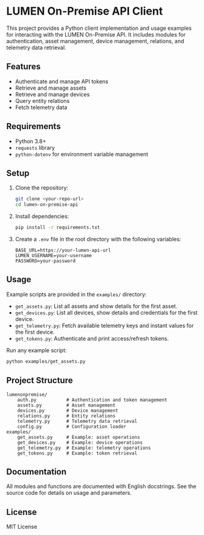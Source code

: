 # LUMEN On-Premise API Client

This project provides a Python client implementation and usage examples for interacting with the LUMEN On-Premise API. It includes modules for authentication, asset management, device management, relations, and telemetry data retrieval.

## Features

- Authenticate and manage API tokens
- Retrieve and manage assets
- Retrieve and manage devices
- Query entity relations
- Fetch telemetry data

## Requirements

- Python 3.8+
- `requests` library
- `python-dotenv` for environment variable management

## Setup

1. Clone the repository:
   ```sh
   git clone <your-repo-url>
   cd lumen-on-premise-api
   ```
2. Install dependencies:
   ```sh
   pip install -r requirements.txt
   ```
3. Create a `.env` file in the root directory with the following variables:
   ```env
   BASE_URL=https://your-lumen-api-url
   LUMEN_USERNAME=your-username
   PASSWORD=your-password
   ```

## Usage

Example scripts are provided in the `examples/` directory:

- `get_assets.py`: List all assets and show details for the first asset.
- `get_devices.py`: List all devices, show details and credentials for the first device.
- `get_telemetry.py`: Fetch available telemetry keys and instant values for the first device.
- `get_tokens.py`: Authenticate and print access/refresh tokens.

Run any example script:
```sh
python examples/get_assets.py
```

## Project Structure

```
lumenonpremise/
    auth.py           # Authentication and token management
    assets.py         # Asset management
    devices.py        # Device management
    relations.py      # Entity relations
    telemetry.py      # Telemetry data retrieval
    config.py         # Configuration loader
examples/
    get_assets.py     # Example: asset operations
    get_devices.py    # Example: device operations
    get_telemetry.py  # Example: telemetry operations
    get_tokens.py     # Example: token retrieval
```

## Documentation

All modules and functions are documented with English docstrings. See the source code for details on usage and parameters.

## License

MIT License

